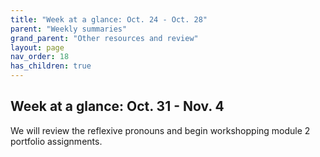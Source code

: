 ```yaml
---
title: "Week at a glance: Oct. 24 - Oct. 28"
parent: "Weekly summaries"
grand_parent: "Other resources and review"
layout: page
nav_order: 18
has_children: true
---
```



## Week at a glance: Oct. 31 - Nov. 4

We will review the reflexive pronouns and begin workshopping module 2 portfolio assignments.


